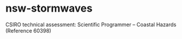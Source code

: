 # nsw-stormwaves
CSIRO technical assessment: Scientific Programmer – Coastal Hazards (Reference 60398)
